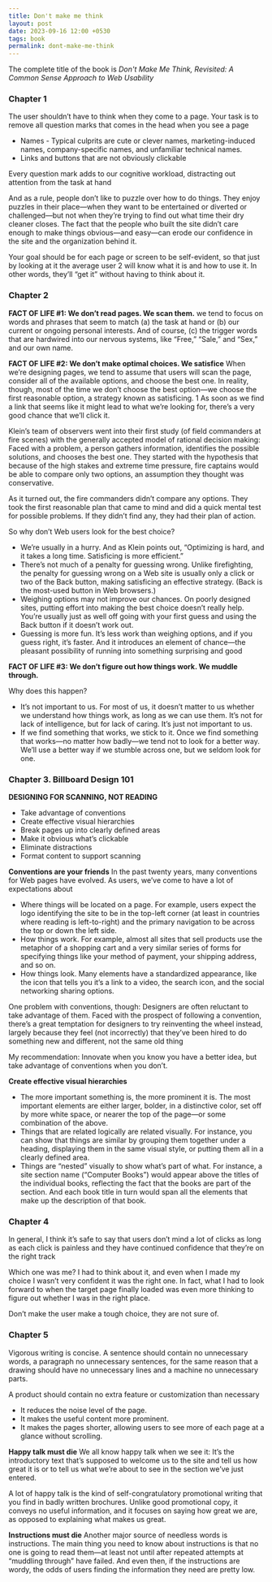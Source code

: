 ```yaml
---
title: Don't make me think
layout: post
date: 2023-09-16 12:00 +0530
tags: book
permalink: dont-make-me-think
---
```


The complete title of the book is *Don't Make Me Think, Revisited: A Common Sense Approach to Web Usability*

### Chapter 1

The user shouldn’t have to think when they come to a page. Your task is to remove all question marks that comes in the head when you see a page

* Names - Typical culprits are cute or clever names, marketing-induced names, company-specific names, and unfamiliar technical names.
* Links and buttons that are not obviously clickable

Every question mark adds to our cognitive workload, distracting out attention from the task at hand

And as a rule, people don’t like to puzzle over how to do things. They enjoy puzzles in their place—when they want to be entertained or diverted or challenged—but not when they’re trying to find out what time their dry cleaner closes. The fact that the people who built the site didn’t care enough to make things obvious—and easy—can erode our confidence in the site and the organization behind it.

Your goal should be for each page or screen to be self-evident, so that just by looking at it the average user 2 will know what it is and how to use it. In other words, they’ll “get it” without having to think about it.

### Chapter 2

**FACT OF LIFE #1: We don’t read pages. We scan them.**
we tend to focus on words and phrases that seem to match (a) the task at hand or (b) our current or ongoing personal interests. And of course, (c) the trigger words that are hardwired into our nervous systems, like “Free,” “Sale,” and “Sex,” and our own name.

**FACT OF LIFE #2: We don’t make optimal choices. We satisfice**
When we’re designing pages, we tend to assume that users will scan the page, consider all of the available options, and choose the best one. In reality, though, most of the time we don’t choose the best option—we choose the first reasonable option, a strategy known as satisficing. 1 As soon as we find a link that seems like it might lead to what we’re looking for, there’s a very good chance that we’ll click it.

Klein’s team of observers went into their first study (of field commanders at fire scenes) with the generally accepted model of rational decision making: Faced with a problem, a person gathers information, identifies the possible solutions, and chooses the best one. They started with the hypothesis that because of the high stakes and extreme time pressure, fire captains would be able to compare only two options, an assumption they thought was conservative.

As it turned out, the fire commanders didn’t compare any options. They took the first reasonable plan that came to mind and did a quick mental test for possible problems. If they didn’t find any, they had their plan of action.

So why don’t Web users look for the best choice? 
* We’re usually in a hurry. And as Klein points out, “Optimizing is hard, and it takes a long time. Satisficing is more efficient.” 
* There’s not much of a penalty for guessing wrong. Unlike firefighting, the penalty for guessing wrong on a Web site is usually only a click or two of the Back button, making satisficing an effective strategy. (Back is the most-used button in Web browsers.) 
* Weighing options may not improve our chances. On poorly designed sites, putting effort into making the best choice doesn’t really help. You’re usually just as well off going with your first guess and using the Back button if it doesn’t work out. 
* Guessing is more fun. It’s less work than weighing options, and if you guess right, it’s faster. And it introduces an element of chance—the pleasant possibility of running into something surprising and good

**FACT OF LIFE #3: We don’t figure out how things work. We muddle through.**

Why does this happen? 
- It’s not important to us. For most of us, it doesn’t matter to us whether we understand how things work, as long as we can use them. It’s not for lack of intelligence, but for lack of caring. It’s just not important to us.
- If we find something that works, we stick to it. Once we find something that works—no matter how badly—we tend not to look for a better way. We’ll use a better way if we stumble across one, but we seldom look for one.

### Chapter 3. Billboard Design 101

**DESIGNING FOR SCANNING, NOT READING**
- Take advantage of conventions
- Create effective visual hierarchies
- Break pages up into clearly defined areas
- Make it obvious what’s clickable
- Eliminate distractions
- Format content to support scanning

**Conventions are your friends**
In the past twenty years, many conventions for Web pages have evolved. As users, we’ve come to have a lot of expectations about 
- Where things will be located on a page. For example, users expect the logo identifying the site to be in the top-left corner (at least in countries where reading is left-to-right) and the primary navigation to be across the top or down the left side. 
- How things work. For example, almost all sites that sell products use the metaphor of a shopping cart and a very similar series of forms for specifying things like your method of payment, your shipping address, and so on. 
- How things look. Many elements have a standardized appearance, like the icon that tells you it’s a link to a video, the search icon, and the social networking sharing options.

One problem with conventions, though: Designers are often reluctant to take advantage of them. Faced with the prospect of following a convention, there’s a great temptation for designers to try reinventing the wheel instead, largely because they feel (not incorrectly) that they’ve been hired to do something new and different, not the same old thing

My recommendation: Innovate when you know you have a better idea, but take advantage of conventions when you don’t.

**Create effective visual hierarchies**
- The more important something is, the more prominent it is. The most important elements are either larger, bolder, in a distinctive color, set off by more white space, or nearer the top of the page—or some combination of the above.
- Things that are related logically are related visually. For instance, you can show that things are similar by grouping them together under a heading, displaying them in the same visual style, or putting them all in a clearly defined area.
- Things are “nested” visually to show what’s part of what. For instance, a site section name (“Computer Books”) would appear above the titles of the individual books, reflecting the fact that the books are part of the section. And each book title in turn would span all the elements that make up the description of that book.

### Chapter 4
In general, I think it’s safe to say that users don’t mind a lot of clicks as long as each click is painless and they have continued confidence that they’re on the right track

Which one was me? I had to think about it, and even when I made my choice I wasn’t very confident it was the right one. In fact, what I had to look forward to when the target page finally loaded was even more thinking to figure out whether I was in the right place.

Don’t make the user make a tough choice, they are not sure of. 

### Chapter 5

Vigorous writing is concise. A sentence should contain no unnecessary words, a paragraph no unnecessary sentences, for the same reason that a drawing should have no unnecessary lines and a machine no unnecessary parts.

A product should contain no extra feature or customization than necessary

- It reduces the noise level of the page. 
- It makes the useful content more prominent. 
- It makes the pages shorter, allowing users to see more of each page at a glance without scrolling.

**Happy talk must die**
We all know happy talk when we see it: It’s the introductory text that’s supposed to welcome us to the site and tell us how great it is or to tell us what we’re about to see in the section we’ve just entered.

A lot of happy talk is the kind of self-congratulatory promotional writing that you find in badly written brochures. Unlike good promotional copy, it conveys no useful information, and it focuses on saying how great we are, as opposed to explaining what makes us great.

**Instructions must die**
Another major source of needless words is instructions. The main thing you need to know about instructions is that no one is going to read them—at least not until after repeated attempts at “muddling through” have failed. And even then, if the instructions are wordy, the odds of users finding the information they need are pretty low.
